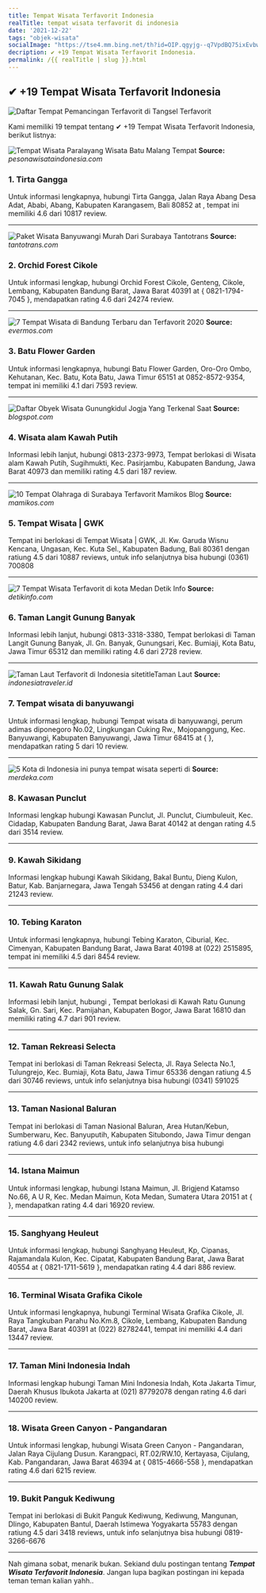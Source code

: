 ```yaml
---
title: Tempat Wisata Terfavorit Indonesia
realTitle: tempat wisata terfavorit di indonesia
date: '2021-12-22'
tags: "objek-wisata"
socialImage: "https://tse4.mm.bing.net/th?id=OIP.qgyjg--q7VpdBQ75ixEvbwHaEP&amp;pid=15.1"
decription: ✔ +19 Tempat Wisata Terfavorit Indonesia.
permalink: /{{ realTitle | slug }}.html
---
```


## ✔ +19 Tempat Wisata Terfavorit Indonesia

![Daftar Tempat Pemancingan Terfavorit di Tangsel Terfavorit](https://tangselmedia.com/wp-content/uploads/2019/11/Daftar-Tempat-Pemancingan-Terfavorit-di-Tangsel-aslle.jpg)



Kami memiliki 19 tempat tentang ✔ +19 Tempat Wisata Terfavorit Indonesia, berikut listnya:



![Tempat Wisata Paralayang Wisata Batu Malang  Tempat ](https://tse3.mm.bing.net/th?id=OIP.gYTUZHSMBEeuODIsQyqDMgHaEK&amp;pid=15.1)
**Source:** _pesonawisataindonesia.com_


### 1. Tirta Gangga



Untuk informasi lengkapnya, hubungi Tirta Gangga, Jalan Raya Abang Desa Adat, Ababi, Abang, Kabupaten Karangasem, Bali 80852 at , tempat ini memiliki 4.6 dari 10817 review.

---


![Paket Wisata Banyuwangi Murah Dari Surabaya  Tantotrans ](https://tse4.mm.bing.net/th?id=OIP.e0-CK4aFU5rzwiAxH0bgvQHaE8&amp;pid=15.1)
**Source:** _tantotrans.com_


### 2. Orchid Forest Cikole



Untuk informasi lengkap, hubungi Orchid Forest Cikole, Genteng, Cikole, Lembang, Kabupaten Bandung Barat, Jawa Barat 40391 at { 0821-1794-7045 }, mendapatkan rating 4.6 dari 24274 review.

---


![7 Tempat Wisata di Bandung Terbaru dan Terfavorit 2020](https://tse1.mm.bing.net/th?id=OIP.Hqiyknf53I9-4S2t3nVp2gHaJQ&amp;pid=15.1)
**Source:** _evermos.com_


### 3. Batu Flower Garden



Untuk informasi lengkapnya, hubungi Batu Flower Garden, Oro-Oro Ombo, Kehutanan, Kec. Batu, Kota Batu, Jawa Timur 65151 at 0852-8572-9354, tempat ini memiliki 4.1 dari 7593 review.

---


![Daftar Obyek Wisata Gunungkidul Jogja Yang Terkenal Saat ](https://tse3.mm.bing.net/th?id=OIP.73hoUJcd42sZ-1kTbmcofQHaGH&amp;pid=15.1)
**Source:** _blogspot.com_


### 4. Wisata alam Kawah Putih



Informasi lebih lanjut, hubungi 0813-2373-9973, Tempat berlokasi di Wisata alam Kawah Putih, Sugihmukti, Kec. Pasirjambu, Kabupaten Bandung, Jawa Barat 40973 dan memiliki rating 4.5 dari 187 review.

---


![10 Tempat Olahraga di Surabaya Terfavorit  Mamikos Blog](https://tse2.mm.bing.net/th?id=OIP.b4d5XTMn1GXGEkc7_onCwgHaFj&amp;pid=15.1)
**Source:** _mamikos.com_


### 5. Tempat Wisata | GWK



Tempat ini berlokasi di Tempat Wisata | GWK, Jl. Kw. Garuda Wisnu Kencana, Ungasan, Kec. Kuta Sel., Kabupaten Badung, Bali 80361 dengan ratiung 4.5 dari 10887 reviews, untuk info selanjutnya bisa hubungi (0361) 700808

---


![7 Tempat Wisata Terfavorit di kota Medan  Detik Info](https://tse2.mm.bing.net/th?id=OIP.du6n_stuQWKO0rTnc3g2CQHaEY&amp;pid=15.1)
**Source:** _detikinfo.com_


### 6. Taman Langit Gunung Banyak



Informasi lebih lanjut, hubungi 0813-3318-3380, Tempat berlokasi di Taman Langit Gunung Banyak, Jl. Gn. Banyak, Gunungsari, Kec. Bumiaji, Kota Batu, Jawa Timur 65312 dan memiliki rating 4.6 dari 2728 review.

---


![Taman Laut Terfavorit di Indonesia  sitetitleTaman Laut ](https://tse3.mm.bing.net/th?id=OIP.0Xe7-2Qr7c_Sn64_5pgJEAHaGg&amp;pid=15.1)
**Source:** _indonesiatraveler.id_


### 7. Tempat wisata di banyuwangi



Untuk informasi lengkap, hubungi Tempat wisata di banyuwangi, perum adimas diponegoro No.02, Lingkungan Cuking Rw., Mojopanggung, Kec. Banyuwangi, Kabupaten Banyuwangi, Jawa Timur 68415 at {  }, mendapatkan rating 5 dari 10 review.

---


![5 Kota di Indonesia ini punya tempat wisata seperti di ](https://tse2.mm.bing.net/th?id=OIP.-_7ZAdVOzPqNh-eR2bIbSwHaDt&amp;pid=15.1)
**Source:** _merdeka.com_


### 8. Kawasan Punclut



Informasi lengkap hubungi Kawasan Punclut, Jl. Punclut, Ciumbuleuit, Kec. Cidadap, Kabupaten Bandung Barat, Jawa Barat 40142 at  dengan rating 4.5 dari 3514 review.

---


### 9. Kawah Sikidang



Informasi lengkap hubungi Kawah Sikidang, Bakal Buntu, Dieng Kulon, Batur, Kab. Banjarnegara, Jawa Tengah 53456 at  dengan rating 4.4 dari 21243 review.

---


### 10. Tebing Karaton



Untuk informasi lengkapnya, hubungi Tebing Karaton, Ciburial, Kec. Cimenyan, Kabupaten Bandung Barat, Jawa Barat 40198 at (022) 2515895, tempat ini memiliki 4.5 dari 8454 review.

---


### 11. Kawah Ratu Gunung Salak



Informasi lebih lanjut, hubungi , Tempat berlokasi di Kawah Ratu Gunung Salak, Gn. Sari, Kec. Pamijahan, Kabupaten Bogor, Jawa Barat 16810 dan memiliki rating 4.7 dari 901 review.

---


### 12. Taman Rekreasi Selecta



Tempat ini berlokasi di Taman Rekreasi Selecta, Jl. Raya Selecta No.1, Tulungrejo, Kec. Bumiaji, Kota Batu, Jawa Timur 65336 dengan ratiung 4.5 dari 30746 reviews, untuk info selanjutnya bisa hubungi (0341) 591025

---


### 13. Taman Nasional Baluran



Tempat ini berlokasi di Taman Nasional Baluran, Area Hutan/Kebun, Sumberwaru, Kec. Banyuputih, Kabupaten Situbondo, Jawa Timur dengan ratiung 4.6 dari 2342 reviews, untuk info selanjutnya bisa hubungi 

---


### 14. Istana Maimun



Untuk informasi lengkap, hubungi Istana Maimun, Jl. Brigjend Katamso No.66, A U R, Kec. Medan Maimun, Kota Medan, Sumatera Utara 20151 at {  }, mendapatkan rating 4.4 dari 16920 review.

---


### 15. Sanghyang Heuleut



Untuk informasi lengkap, hubungi Sanghyang Heuleut, Kp, Cipanas, Rajamandala Kulon, Kec. Cipatat, Kabupaten Bandung Barat, Jawa Barat 40554 at { 0821-1711-5619 }, mendapatkan rating 4.4 dari 886 review.

---


### 16. Terminal Wisata Grafika Cikole



Untuk informasi lengkapnya, hubungi Terminal Wisata Grafika Cikole, Jl. Raya Tangkuban Parahu No.Km.8, Cikole, Lembang, Kabupaten Bandung Barat, Jawa Barat 40391 at (022) 82782441, tempat ini memiliki 4.4 dari 13447 review.

---


### 17. Taman Mini Indonesia Indah



Informasi lengkap hubungi Taman Mini Indonesia Indah, Kota Jakarta Timur, Daerah Khusus Ibukota Jakarta at (021) 87792078 dengan rating 4.6 dari 140200 review.

---


### 18. Wisata Green Canyon - Pangandaran



Untuk informasi lengkap, hubungi Wisata Green Canyon - Pangandaran, Jalan Raya Cijulang Dusun. Karangpaci, RT.02/RW.10, Kertayasa, Cijulang, Kab. Pangandaran, Jawa Barat 46394 at { 0815-4666-558 }, mendapatkan rating 4.6 dari 6215 review.

---


### 19. Bukit Panguk Kediwung



Tempat ini berlokasi di Bukit Panguk Kediwung, Kediwung, Mangunan, Dlingo, Kabupaten Bantul, Daerah Istimewa Yogyakarta 55783 dengan ratiung 4.5 dari 3418 reviews, untuk info selanjutnya bisa hubungi 0819-3266-6676

---









Nah gimana sobat, menarik bukan. Sekiand dulu postingan tentang ***Tempat Wisata Terfavorit Indonesia***. Jangan lupa bagikan postingan ini kepada teman teman kalian yahh..
